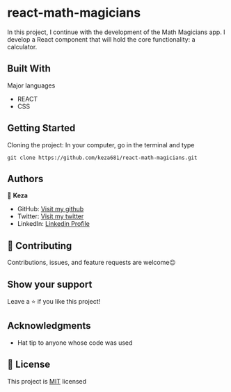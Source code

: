 # react-math-magicians
In this project, I continue with the development of the Math Magicians app. I develop a React component that will hold the core functionality: a calculator. 

## Built With

 Major languages
- REACT
- CSS


## Getting Started
 Cloning the project: In your computer, go in the terminal and type
```
git clone https://github.com/keza681/react-math-magicians.git 
```

## Authors

👤 **Keza**

- GitHub: [Visit my github](https://github.com/keza681)
- Twitter: [Visit my twitter](https://twitter.com/LKeza19)
- LinkedIn: [Linkedin Profile](https://www.linkedin.com/in/linda-keza-a10150218/)



## 🤝 Contributing

Contributions, issues, and feature requests are welcome😉


## Show your support

Leave a ⭐️ if you like this project!

## Acknowledgments

- Hat tip to anyone whose code was used

## 📝 License

This project is [MIT](./MIT.md) licensed
